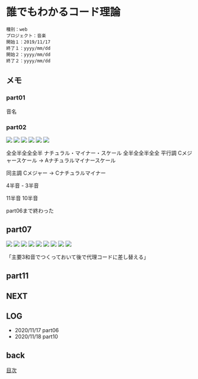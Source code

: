 # 誰でもわかるコード理論

    種別：web
    プロジェクト：音楽
    開始１：2019/11/17
    終了１：yyyy/mm/dd
    開始２：yyyy/mm/dd
    終了２：yyyy/mm/dd

## メモ

### part01
音名
### part02

![](daredemo/ScreenShot.png)
![](daredemo/ScreenShot%202.png)
![](daredemo/ScreenShot%203.png)
![](daredemo/ScreenShot%203.png)
![](daredemo/ScreenShot%204.png)
![](daredemo/ScreenShot%205.png)

全全半全全全半
ナチュラル・マイナー・スケール
全半全全半全全
平行調
Cメジャースケール → Aナチュラルマイナースケール

同主調
Cメジャー → Cナチュラルマイナー

4半音 - 3半音

11半音
10半音




part06まで終わった   

## part07

![](daredemo/ss%202020-11-19%200.24.20.png)
![](daredemo/ss%202020-11-19%200.27.51.png)
![](daredemo/ss%202020-11-19%200.38.35.png)
![](daredemo/ss%202020-11-19%200.38.55.png)
![](daredemo/ss%202020-11-19%200.42.45.png)
![](daredemo/ss%202020-11-19%200.44.34.png)
![](daredemo/ss%202020-11-19%200.45.01.png)
![](daredemo/ss%202020-11-19%200.47.06.png)
![](daredemo/ss%202020-11-19%200.47.38.png)

「主要3和音でつくっておいて後で代理コードに差し替える」

## part11

## NEXT

## LOG

- 2020/11/17 part06
- 2020/11/18 part10

## back

[目次](../README.md)

